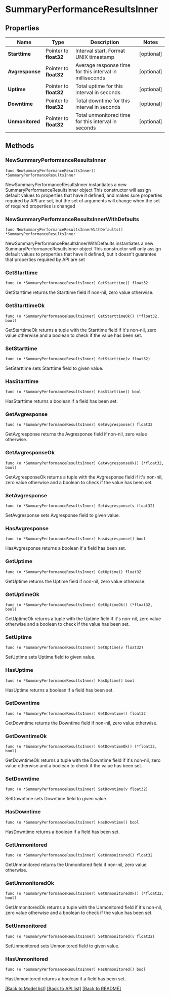 # SummaryPerformanceResultsInner

## Properties

Name | Type | Description | Notes
------------ | ------------- | ------------- | -------------
**Starttime** | Pointer to **float32** | Interval start. Format UNIX timestamp | [optional] 
**Avgresponse** | Pointer to **float32** | Average response time for this interval in milliseconds | [optional] 
**Uptime** | Pointer to **float32** | Total uptime for this interval in seconds | [optional] 
**Downtime** | Pointer to **float32** | Total downtime for this interval in seconds | [optional] 
**Unmonitored** | Pointer to **float32** | Total unmonitored time for this interval in seconds | [optional] 

## Methods

### NewSummaryPerformanceResultsInner

`func NewSummaryPerformanceResultsInner() *SummaryPerformanceResultsInner`

NewSummaryPerformanceResultsInner instantiates a new SummaryPerformanceResultsInner object
This constructor will assign default values to properties that have it defined,
and makes sure properties required by API are set, but the set of arguments
will change when the set of required properties is changed

### NewSummaryPerformanceResultsInnerWithDefaults

`func NewSummaryPerformanceResultsInnerWithDefaults() *SummaryPerformanceResultsInner`

NewSummaryPerformanceResultsInnerWithDefaults instantiates a new SummaryPerformanceResultsInner object
This constructor will only assign default values to properties that have it defined,
but it doesn't guarantee that properties required by API are set

### GetStarttime

`func (o *SummaryPerformanceResultsInner) GetStarttime() float32`

GetStarttime returns the Starttime field if non-nil, zero value otherwise.

### GetStarttimeOk

`func (o *SummaryPerformanceResultsInner) GetStarttimeOk() (*float32, bool)`

GetStarttimeOk returns a tuple with the Starttime field if it's non-nil, zero value otherwise
and a boolean to check if the value has been set.

### SetStarttime

`func (o *SummaryPerformanceResultsInner) SetStarttime(v float32)`

SetStarttime sets Starttime field to given value.

### HasStarttime

`func (o *SummaryPerformanceResultsInner) HasStarttime() bool`

HasStarttime returns a boolean if a field has been set.

### GetAvgresponse

`func (o *SummaryPerformanceResultsInner) GetAvgresponse() float32`

GetAvgresponse returns the Avgresponse field if non-nil, zero value otherwise.

### GetAvgresponseOk

`func (o *SummaryPerformanceResultsInner) GetAvgresponseOk() (*float32, bool)`

GetAvgresponseOk returns a tuple with the Avgresponse field if it's non-nil, zero value otherwise
and a boolean to check if the value has been set.

### SetAvgresponse

`func (o *SummaryPerformanceResultsInner) SetAvgresponse(v float32)`

SetAvgresponse sets Avgresponse field to given value.

### HasAvgresponse

`func (o *SummaryPerformanceResultsInner) HasAvgresponse() bool`

HasAvgresponse returns a boolean if a field has been set.

### GetUptime

`func (o *SummaryPerformanceResultsInner) GetUptime() float32`

GetUptime returns the Uptime field if non-nil, zero value otherwise.

### GetUptimeOk

`func (o *SummaryPerformanceResultsInner) GetUptimeOk() (*float32, bool)`

GetUptimeOk returns a tuple with the Uptime field if it's non-nil, zero value otherwise
and a boolean to check if the value has been set.

### SetUptime

`func (o *SummaryPerformanceResultsInner) SetUptime(v float32)`

SetUptime sets Uptime field to given value.

### HasUptime

`func (o *SummaryPerformanceResultsInner) HasUptime() bool`

HasUptime returns a boolean if a field has been set.

### GetDowntime

`func (o *SummaryPerformanceResultsInner) GetDowntime() float32`

GetDowntime returns the Downtime field if non-nil, zero value otherwise.

### GetDowntimeOk

`func (o *SummaryPerformanceResultsInner) GetDowntimeOk() (*float32, bool)`

GetDowntimeOk returns a tuple with the Downtime field if it's non-nil, zero value otherwise
and a boolean to check if the value has been set.

### SetDowntime

`func (o *SummaryPerformanceResultsInner) SetDowntime(v float32)`

SetDowntime sets Downtime field to given value.

### HasDowntime

`func (o *SummaryPerformanceResultsInner) HasDowntime() bool`

HasDowntime returns a boolean if a field has been set.

### GetUnmonitored

`func (o *SummaryPerformanceResultsInner) GetUnmonitored() float32`

GetUnmonitored returns the Unmonitored field if non-nil, zero value otherwise.

### GetUnmonitoredOk

`func (o *SummaryPerformanceResultsInner) GetUnmonitoredOk() (*float32, bool)`

GetUnmonitoredOk returns a tuple with the Unmonitored field if it's non-nil, zero value otherwise
and a boolean to check if the value has been set.

### SetUnmonitored

`func (o *SummaryPerformanceResultsInner) SetUnmonitored(v float32)`

SetUnmonitored sets Unmonitored field to given value.

### HasUnmonitored

`func (o *SummaryPerformanceResultsInner) HasUnmonitored() bool`

HasUnmonitored returns a boolean if a field has been set.


[[Back to Model list]](../README.md#documentation-for-models) [[Back to API list]](../README.md#documentation-for-api-endpoints) [[Back to README]](../README.md)


